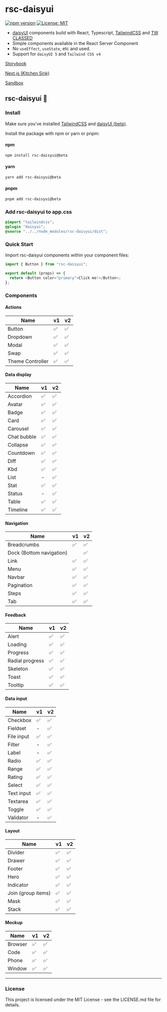 # rsc-daisyui

[![npm version](https://badge.fury.io/js/rsc-daisyui.svg)](https://badge.fury.io/js/rsc-daisyui)
[![License: MIT](https://img.shields.io/badge/License-MIT-yellow.svg)](https://opensource.org/licenses/MIT)

- [daisyUI](https://daisyui.com/) components build with React, Typescript, [TailwindCSS](https://tailwindcss.com/) and [TW CLASSED](https://tw-classed.vercel.app/)
- Simple components available in the React Server Component
- No `useEffect`, `useState`, etc and used.
- Support for `daisyUI 5` and `Tailwind CSS v4`

[Storybook](https://dreamy-melomakarona-11a971.netlify.app/)

[Next.js (Kitchen Sink) ](https://v2-rsc-daisyui-web.vercel.app/)

[Sandbox](https://codesandbox.io/p/github/yoshi6jp/rsc-daisyui-sample/draft/condescending-water?embed=1)

## rsc-daisyui 🌼

### Install

Make sure you've installed [TailwindCSS](https://tailwindcss.com/docs/installation) and [daisyUI (beta)](https://v5.daisyui.com/docs/install/).

Install the package with npm or yarn or pnpm:

#### npm

```bash
npm install rsc-daisyui@beta
```

#### yarn

```bash
yarn add rsc-daisyui@beta
```

#### pnpm

```bash
pnpm add rsc-daisyui@beta
```

### Add rsc-daisyui to app.css

```app.css
@import "tailwindcss";
@plugin "daisyui";
@source "../../node_modules/rsc-daisyui/dist";
```

### Quick Start

Import rsc-daisyui components within your component files:

```js
import { Button } from "rsc-daisyui";

export default (props) => {
  return <Button color="primary">Click me!</Button>;
};
```

### Components

#### Actions

| Name             | v1  | v2  |
| ---------------- | --- | --- |
| Button           | ✅  | ✅  |
| Dropdown         | ✅  | ✅  |
| Modal            | ✅  | ✅  |
| Swap             | ✅  | ✅  |
| Theme Controller | ✅  | ✅  |

#### Data display

| Name        | v1  | v2  |
| ----------- | --- | --- |
| Accordion   | ✅  | ✅  |
| Avatar      | ✅  | ✅  |
| Badge       | ✅  | ✅  |
| Card        | ✅  | ✅  |
| Carousel    | ✅  | ✅  |
| Chat bubble | ✅  | ✅  |
| Collapse    | ✅  | ✅  |
| Countdown   | ✅  | ✅  |
| Diff        | ✅  | ✅  |
| Kbd         | ✅  | ✅  |
| List        | -   | ✅  |
| Stat        | ✅  | ✅  |
| Status      | -   | ✅  |
| Table       | ✅  | ✅  |
| Timeline    | ✅  | ✅  |

#### Navigation

| Name                     | v1  | v2  |
| ------------------------ | --- | --- |
| Breadcrumbs              | ✅  | ✅  |
| Dock (Bottom navigation) |     | ✅  |
| Link                     | ✅  | ✅  |
| Menu                     | ✅  | ✅  |
| Navbar                   | ✅  | ✅  |
| Pagination               | ✅  | ✅  |
| Steps                    | ✅  | ✅  |
| Tab                      | ✅  | ✅  |

#### Feedback

| Name            | v1  | v2  |
| --------------- | --- | --- |
| Alert           | ✅  | ✅  |
| Loading         | ✅  | ✅  |
| Progress        | ✅  | ✅  |
| Radial progress | ✅  | ✅  |
| Skeleton        | ✅  | ✅  |
| Toast           | ✅  | ✅  |
| Tooltip         | ✅  | ✅  |

#### Data input

| Name       | v1  | v2  |
| ---------- | --- | --- |
| Checkbox   | ✅  | ✅  |
| Fieldset   | -   | ✅  |
| File input | ✅  | ✅  |
| Filter     | -   | ✅  |
| Label      | -   | ✅  |
| Radio      | ✅  | ✅  |
| Range      | ✅  | ✅  |
| Rating     | ✅  | ✅  |
| Select     | ✅  | ✅  |
| Text input | ✅  | ✅  |
| Textarea   | ✅  | ✅  |
| Toggle     | ✅  | ✅  |
| Validator  | -   | ✅  |

#### Layout

| Name               | v1  | v2  |
| ------------------ | --- | --- |
| Divider            | ✅  | ✅  |
| Drawer             | ✅  | ✅  |
| Footer             | ✅  | ✅  |
| Hero               | ✅  | ✅  |
| Indicator          | ✅  | ✅  |
| Join (group items) | ✅  | ✅  |
| Mask               | ✅  | ✅  |
| Stack              | ✅  | ✅  |

#### Mockup

| Name    | v1  | v2  |
| ------- | --- | --- |
| Browser | ✅  | ✅  |
| Code    | ✅  | ✅  |
| Phone   | ✅  | ✅  |
| Window  | ✅  | ✅  |

---

### License

This project is licensed under the MIT License - see the LICENSE.md file for details.
